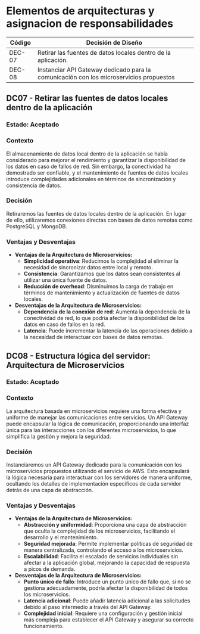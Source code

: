 # Elementos de arquitecturas y asignacion de responsabilidades

| Código | Decisión de Diseño                                                                                                                                    |
|-----|----|
| DEC-07  | Retirar las fuentes de datos locales dentro de la aplicación. |
| DEC-08  | Instanciar API Gateway dedicado para la comunicación con los microservicios propuestos |

## DC07 - Retirar las fuentes de datos locales dentro de la aplicación

### Estado: Aceptado

### Contexto
El almacenamiento de datos local dentro de la aplicación se había considerado para mejorar el rendimiento y garantizar la disponibilidad de los datos en caso de fallos de red. Sin embargo, la conectividad ha demostrado ser confiable, y el mantenimiento de fuentes de datos locales introduce complejidades adicionales en términos de sincronización y consistencia de datos.

### Decisión
Retiraremos las fuentes de datos locales dentro de la aplicación. En lugar de ello, utilizaremos conexiones directas con bases de datos remotas como PostgreSQL y MongoDB.

### Ventajas y Desventajas

- **Ventajas de la Arquitectura de Microservicios:**
    - **Simplicidad operativa**: Reducimos la complejidad al eliminar la necesidad de sincronizar datos entre local y remoto.
    - **Consistencia**: Garantizamos que los datos sean consistentes al utilizar una única fuente de datos.
    - **Reducción de overhead**: Disminuimos la carga de trabajo en términos de mantenimiento y actualización de fuentes de datos locales.
- **Desventajas de la Arquitectura de Microservicios:**
    - **Dependencia de la conexión de red**: Aumenta la dependencia de la conectividad de red, lo que podría afectar la disponibilidad de los datos en caso de fallos en la red.
    - **Latencia**: Puede incrementar la latencia de las operaciones debido a la necesidad de interactuar con bases de datos remotas.



## DC08 - Estructura lógica del servidor: Arquitectura de Microservicios

### Estado: Aceptado

### Contexto
La arquitectura basada en microservicios requiere una forma efectiva y uniforme de manejar las comunicaciones entre servicios. Un API Gateway puede encapsular la lógica de comunicación, proporcionando una interfaz única para las interacciones con los diferentes microservicios, lo que simplifica la gestión y mejora la seguridad.

### Decisión
Instanciaremos un API Gateway dedicado para la comunicación con los microservicios propuestos utilizando el servicio de AWS. Esto encapsulará la lógica necesaria para interactuar con los servidores de manera uniforme, ocultando los detalles de implementación específicos de cada servidor detrás de una capa de abstracción.

### Ventajas y Desventajas

- **Ventajas de la Arquitectura de Microservicios:**
    - **Abstracción y uniformidad**: Proporciona una capa de abstracción que oculta la complejidad de los microservicios, facilitando el desarrollo y el mantenimiento.
    - **Seguridad mejorada**: Permite implementar políticas de seguridad de manera centralizada, controlando el acceso a los microservicios.
    - **Escalabilidad**: Facilita el escalado de servicios individuales sin afectar a la aplicación global, mejorando la capacidad de respuesta a picos de demanda.
- **Desventajas de la Arquitectura de Microservicios:**
    - **Punto único de fallo**: Introduce un punto único de fallo que, si no se gestiona adecuadamente, podría afectar la disponibilidad de todos los microservicios.
    - **Latencia adicional**: Puede añadir latencia adicional a las solicitudes debido al paso intermedio a través del API Gateway.
    - **Complejidad inicial**: Requiere una configuración y gestión inicial más compleja para establecer el API Gateway y asegurar su correcto funcionamiento.